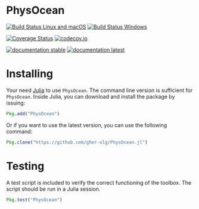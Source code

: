 # PhysOcean

[![Build Status Linux and macOS](https://travis-ci.org/gher-ulg/PhysOcean.jl.svg?branch=master)](https://travis-ci.org/gher-ulg/PhysOcean.jl)
[![Build Status Windows](https://ci.appveyor.com/api/projects/status/github/gher-ulg/PhysOcean.jl?branch=master&svg=true)](https://ci.appveyor.com/project/Alexander-Barth/physocean-jl)

[![Coverage Status](https://coveralls.io/repos/gher-ulg/PhysOcean.jl/badge.svg?branch=master&service=github)](https://coveralls.io/github/gher-ulg/PhysOcean.jl?branch=master)
[![codecov.io](http://codecov.io/github/gher-ulg/PhysOcean.jl/coverage.svg?branch=master)](http://codecov.io/github/gher-ulg/PhysOcean.jl?branch=master)

[![documentation stable](https://img.shields.io/badge/docs-stable-blue.svg)](https://alexander-barth.github.io/PhysOcean.jl/stable/)
[![documentation latest](https://img.shields.io/badge/docs-latest-blue.svg)](https://alexander-barth.github.io/PhysOcean.jl/latest/)



# Installing

Your need [Julia](http://julialang.org) to use `PhysOcean`. The command line version is sufficient for `PhysOcean`.
Inside Julia, you can download and install the package by issuing:

```julia
Pkg.add("PhysOcean")
```

Or if you want to use the latest version, you can use the following command:

```julia
Pkg.clone("https://github.com/gher-ulg/PhysOcean.jl")
```

# Testing

A test script is included to verify the correct functioning of the toolbox.
The script should be run in a Julia session.

```julia
Pkg.test("PhysOcean")
```

